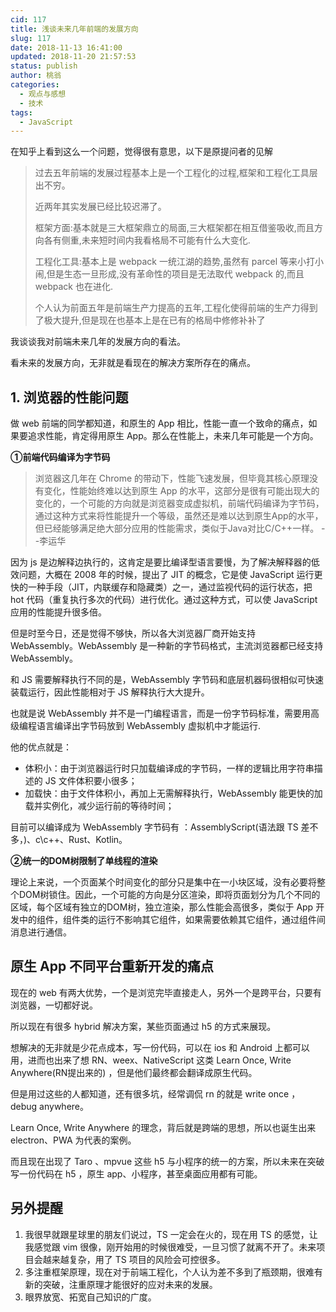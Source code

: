 ```yaml
---
cid: 117
title: 浅谈未来几年前端的发展方向
slug: 117
date: 2018-11-13 16:41:00
updated: 2018-11-20 21:57:53
status: publish
author: 桃翁
categories: 
  - 观点与感想
  - 技术
tags: 
  - JavaScript
---
```



在知乎上看到这么一个问题，觉得很有意思，以下是原提问者的见解

> 过去五年前端的发展过程基本上是一个工程化的过程,框架和工程化工具层出不穷。
> 
> 近两年其实发展已经比较迟滞了。
> 
> 框架方面:基本就是三大框架鼎立的局面,三大框架都在相互借鉴吸收,而且方向各有侧重,未来短时间内我看格局不可能有什么大变化.
> 
> 工程化工具:基本上是 webpack 一统江湖的趋势,虽然有 parcel 等来小打小闹,但是生态一旦形成,没有革命性的项目是无法取代 webpack 的,而且 webpack 也在进化.
> 
> 个人认为前面五年是前端生产力提高的五年,工程化使得前端的生产力得到了极大提升,但是现在也基本上是在已有的格局中修修补补了

我谈谈我对前端未来几年的发展方向的看法。

看未来的发展方向，无非就是看现在的解决方案所存在的痛点。

## 1. 浏览器的性能问题

做 web 前端的同学都知道，和原生的 App 相比，性能一直一个致命的痛点，如果要追求性能，肯定得用原生 App。那么在性能上，未来几年可能是一个方向。

**①前端代码编译为字节码**

> 浏览器这几年在 Chrome 的带动下，性能飞速发展，但毕竟其核心原理没有变化，性能始终难以达到原生 App 的水平，这部分是很有可能出现大的变化的，一个可能的方向就是浏览器变成虚拟机，前端代码编译为字节码，通过这种方式来将性能提升一个等级，虽然还是难以达到原生App的水平，但已经能够满足绝大部分应用的性能需求，类似于Java对比C/C++一样。    --李运华

因为 js 是边解释边执行的，这肯定是要比编译型语言要慢，为了解决解释器的低效问题，大概在 2008 年的时候，提出了 JIT 的概念，它是使 JavaScript 运行更快的一种手段（JIT，内联缓存和隐藏类）之一，通过监视代码的运行状态，把 hot 代码（重复执行多次的代码）进行优化。通过这种方式，可以使 JavaScript 应用的性能提升很多倍。

但是时至今日，还是觉得不够快，所以各大浏览器厂商开始支持 WebAssembly。WebAssembly 是一种新的字节码格式，主流浏览器都已经支持 WebAssembly。

和 JS 需要解释执行不同的是，WebAssembly 字节码和底层机器码很相似可快速装载运行，因此性能相对于 JS 解释执行大大提升。 

也就是说 WebAssembly 并不是一门编程语言，而是一份字节码标准，需要用高级编程语言编译出字节码放到 WebAssembly 虚拟机中才能运行.

他的优点就是：
- 体积小：由于浏览器运行时只加载编译成的字节码，一样的逻辑比用字符串描述的 JS 文件体积要小很多；
- 加载快：由于文件体积小，再加上无需解释执行，WebAssembly 能更快的加载并实例化，减少运行前的等待时间；

目前可以编译成为 WebAssembly 字节码有 ：AssemblyScript(语法跟 TS 差不多，)、c\c++、Rust、Kotlin。

**②统一的DOM树限制了单线程的渲染**

理论上来说，一个页面某个时间变化的部分只是集中在一小块区域，没有必要将整个DOM树锁住。因此，一个可能的方向是分区渲染，即将页面划分为几个不同的区域，每个区域有独立的DOM树，独立渲染，那么性能会高很多，类似于 App 开发中的组件，组件类的运行不影响其它组件，如果需要依赖其它组件，通过组件间消息进行通信。

## 原生 App 不同平台重新开发的痛点
现在的 web 有两大优势，一个是浏览完毕直接走人，另外一个是跨平台，只要有浏览器，一切都好说。

所以现在有很多 hybrid 解决方案，某些页面通过 h5 的方式来展现。

想解决的无非就是少花点成本，写一份代码，可以在 ios 和 Android 上都可以用，进而也出来了想 RN、weex、NativeScript 这类 Learn Once, Write Anywhere(RN提出来的) ，但是他们最终都会翻译成原生代码。

但是用过这些的人都知道，还有很多坑，经常调侃 rn 的就是 write once ，debug anywhere。

Learn Once, Write Anywhere 的理念，背后就是跨端的思想，所以也诞生出来 electron、PWA 为代表的案例。

而且现在出现了 Taro 、mpvue 这些 h5 与小程序的统一的方案，所以未来在突破写一份代码在 h5 ，原生 app、小程序，甚至桌面应用都有可能。

## 另外提醒
1. 我很早就跟星球里的朋友们说过，TS 一定会在火的，现在用 TS 的感觉，让我感觉跟 vim 很像，刚开始用的时候很难受，一旦习惯了就离不开了。未来项目会越来越复杂，用了 TS 项目的风险会可控很多。
2. 多注重框架原理，现在对于前端工程化，个人认为差不多到了瓶颈期，很难有新的突破，注重原理才能很好的应对未来的发展。
3. 眼界放宽、拓宽自己知识的广度。

